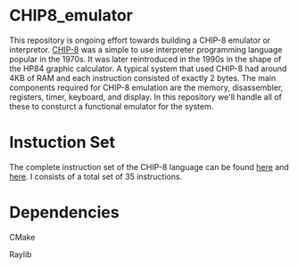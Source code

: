 # CHIP8_emulator

This repository is ongoing effort towards building a CHIP-8 emulator or interpretor. [CHIP-8](https://github.com/mattmikolay/chip-8) was a simple to use interpreter programming language popular in the 1970s. It was later reintroduced in the 1990s in the shape of the HP84 graphic calculator. A typical system that used CHIP-8 had around 4KB of RAM and each instruction consisted of exactly 2 bytes. The main components required for CHIP-8 emulation are the memory, disassembler, registers, timer, keyboard, and display. In this repository we'll handle all of these to consturct a functional emulator for the system.

# Instuction Set
The complete instruction set of the CHIP-8 language can be found [here]( https://github.com/mattmikolay/chip-8/wiki/CHIP%E2%80%908-Instruction-Set) and [here](http://devernay.free.fr/hacks/chip8/C8TECH10.HTM#3xkk). I consists of a total set of 35 instructions.

# Dependencies
CMake

Raylib

